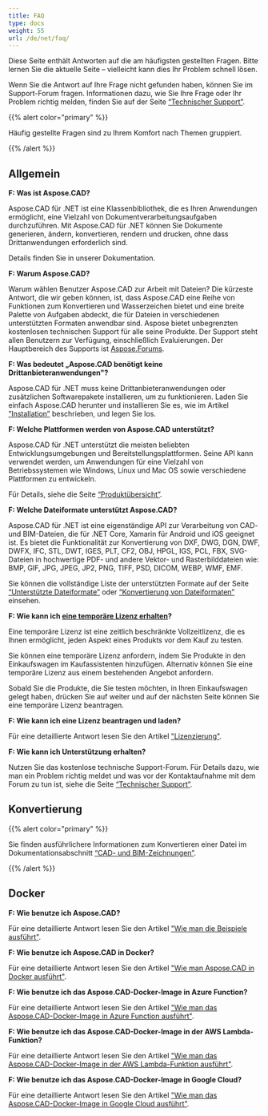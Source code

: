 ```yaml
---
title: FAQ
type: docs
weight: 55
url: /de/net/faq/
---
```


Diese Seite enthält Antworten auf die am häufigsten gestellten Fragen. Bitte lernen Sie die aktuelle Seite – vielleicht kann dies Ihr Problem schnell lösen.

Wenn Sie die Antwort auf Ihre Frage nicht gefunden haben, können Sie im Support-Forum fragen. Informationen dazu, wie Sie Ihre Frage oder Ihr Problem richtig melden, finden Sie auf der Seite [“Technischer Support”](/de/cad/net/technical-support).

{{% alert color="primary" %}}

Häufig gestellte Fragen sind zu Ihrem Komfort nach Themen gruppiert.

{{% /alert %}}

## **Allgemein**
**F: Was ist Aspose.CAD?**

Aspose.CAD für .NET ist eine Klassenbibliothek, die es Ihren Anwendungen ermöglicht, eine Vielzahl von Dokumentverarbeitungsaufgaben durchzuführen. Mit Aspose.CAD für .NET können Sie Dokumente generieren, ändern, konvertieren, rendern und drucken, ohne dass Drittanwendungen erforderlich sind.

Details finden Sie in unserer Dokumentation.

**F: Warum Aspose.CAD?**

Warum wählen Benutzer Aspose.CAD zur Arbeit mit Dateien?
Die kürzeste Antwort, die wir geben können, ist, dass Aspose.CAD eine Reihe von Funktionen zum Konvertieren und Wasserzeichen bietet und eine breite Palette von Aufgaben abdeckt, die für Dateien in verschiedenen unterstützten Formaten anwendbar sind.
Aspose bietet unbegrenzten kostenlosen technischen Support für alle seine Produkte.
Der Support steht allen Benutzern zur Verfügung, einschließlich Evaluierungen. Der Hauptbereich des Supports ist [Aspose.Forums](https://forum.aspose.com/c/cad/19).

**F: Was bedeutet „Aspose.CAD benötigt keine Drittanbieteranwendungen"?**

Aspose.CAD für .NET muss keine Drittanbieteranwendungen oder zusätzlichen Softwarepakete installieren, um zu funktionieren. Laden Sie einfach Aspose.CAD herunter und installieren Sie es, wie im Artikel [”Installation”](/de/cad/net/installation/) beschrieben, und legen Sie los.

**F: Welche Plattformen werden von Aspose.CAD unterstützt?**

Aspose.CAD für .NET unterstützt die meisten beliebten Entwicklungsumgebungen und Bereitstellungsplattformen. Seine API kann verwendet werden, um Anwendungen für eine Vielzahl von Betriebssystemen wie Windows, Linux und Mac OS sowie verschiedene Plattformen zu entwickeln.

Für Details, siehe die Seite [“Produktübersicht”](/de/cad/net/product-overview/).

**F: Welche Dateiformate unterstützt Aspose.CAD?**

Aspose.CAD für .NET ist eine eigenständige API zur Verarbeitung von CAD- und BIM-Dateien, die für .NET Core, Xamarin für Android und iOS geeignet ist.
Es bietet die Funktionalität zur Konvertierung von DXF, DWG, DGN, DWF, DWFX, IFC, STL, DWT, IGES, PLT, CF2, OBJ, HPGL, IGS, PCL, FBX, SVG-Dateien in hochwertige PDF- und andere Vektor- und Rasterbilddateien wie: BMP, GIF, JPG, JPEG, JP2, PNG, TIFF, PSD, DICOM, WEBP, WMF, EMF.

Sie können die vollständige Liste der unterstützten Formate auf der Seite [“Unterstützte Dateiformate”](/de/cad/net/supported-file-formats/) oder [“Konvertierung von Dateiformaten”](/de/cad/net/converting-file-formats/) einsehen.

**F: Wie kann ich [eine temporäre Lizenz erhalten](https://purchase.aspose.com/temporary-license/)?**

Eine temporäre Lizenz ist eine zeitlich beschränkte Vollzeitlizenz, die es Ihnen ermöglicht, jeden Aspekt eines Produkts vor dem Kauf zu testen.

Sie können eine temporäre Lizenz anfordern, indem Sie Produkte in den Einkaufswagen im Kaufassistenten hinzufügen. Alternativ können Sie eine temporäre Lizenz aus einem bestehenden Angebot anfordern.

Sobald Sie die Produkte, die Sie testen möchten, in Ihren Einkaufswagen gelegt haben, drücken Sie auf weiter und auf der nächsten Seite können Sie eine temporäre Lizenz beantragen.

**F: Wie kann ich eine Lizenz beantragen und laden?**

Für eine detaillierte Antwort lesen Sie den Artikel ["Lizenzierung"](/de/cad/net/licensing/).

**F: Wie kann ich Unterstützung erhalten?**

Nutzen Sie das kostenlose technische Support-Forum. Für Details dazu, wie man ein Problem richtig meldet und was vor der Kontaktaufnahme mit dem Forum zu tun ist, siehe die Seite [“Technischer Support”](/de/cad/net/technical-support).

## **Konvertierung**

{{% alert color="primary" %}}

Sie finden ausführlichere Informationen zum Konvertieren einer Datei im Dokumentationsabschnitt [“CAD- und BIM-Zeichnungen”](/de/cad/net/cad-and-bim-drawings/).

{{% /alert %}}

## **Docker**

**F: Wie benutze ich Aspose.CAD?**

Für eine detaillierte Antwort lesen Sie den Artikel ["Wie man die Beispiele ausführt"](/de/cad/net/how-to-run-the-examples/).

**F: Wie benutze ich Aspose.CAD in Docker?**

Für eine detaillierte Antwort lesen Sie den Artikel ["Wie man Aspose.CAD in Docker ausführt"](/de/cad/net/how-to-run-aspose-cad-in-docker/).

**F: Wie benutze ich das Aspose.CAD-Docker-Image in Azure Function?**

Für eine detaillierte Antwort lesen Sie den Artikel ["Wie man das Aspose.CAD-Docker-Image in Azure Function ausführt"](/de/cad/net/how-to-run-aspose-cad-docker-image-in-azure-function/).

**F: Wie benutze ich das Aspose.CAD-Docker-Image in der AWS Lambda-Funktion?**

Für eine detaillierte Antwort lesen Sie den Artikel ["Wie man das Aspose.CAD-Docker-Image in der AWS Lambda-Funktion ausführt"](/de/cad/net/how-to-run-aspose-cad-docker-image-in-aws-lambda-function/).

**F: Wie benutze ich das Aspose.CAD-Docker-Image in Google Cloud?**

Für eine detaillierte Antwort lesen Sie den Artikel ["Wie man das Aspose.CAD-Docker-Image in Google Cloud ausführt"](/de/cad/net/how-to-run-aspose-cad-docker-image-in-google-cloud/).
